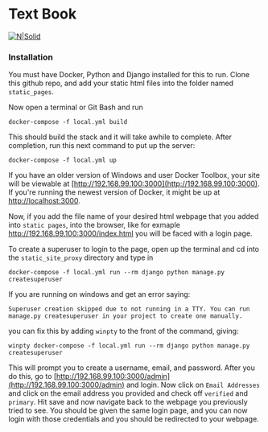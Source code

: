 # Text Book

[![N|Solid](https://avatars3.githubusercontent.com/u/20544498?s=200&v=4)](https://github.com/upenndigitalscholarship/)



### Installation

You must have Docker, Python and Django installed for this to run. Clone this github repo, and add your static html files into the folder named `static_pages`.

Now open a terminal or Git Bash and run

```
docker-compose -f local.yml build
```

This should build the stack and it will take awhile to complete. After completion, run this next command to put up the server:

```
docker-compose -f local.yml up
```

If you have an older version of Windows and user Docker Toolbox, your site will be viewable at [http://192.168.99.100:3000](http://192.168.99.100:3000). If you're running the newest version of Docker, it might be up at [http://localhost:3000](http://localhost:3000).

Now, if you add the file name of your desired html webpage that you added into `static pages`, into the browser, like for exmaple http://192.168.99.100:3000/index.html you will be faced with a login page.

To create a superuser to login to the page, open up the terminal and cd into the `static_site_proxy` directory and type in

```
docker-compose -f local.yml run --rm django python manage.py createsuperuser
```

If you are running on windows and get an error saying:

```
Superuser creation skipped due to not running in a TTY. You can run manage.py createsuperuser in your project to create one manually.
```

you can fix this by adding `winpty` to the front of the command, giving:

```
winpty docker-compose -f local.yml run --rm django python manage.py createsuperuser
```

This will prompt you to create a username, email, and password. After you do this, go to [http://192.168.99.100:3000/admin](http://192.168.99.100:3000/admin) and login. Now click on `Email Addresses` and click on the email address you provided and check off `verified` and `primary`. Hit save and now navigate back to the webpage you previously tried to see. You should be given the same login page, and you can now login with those credentials and you should be redirected to your webpage.

